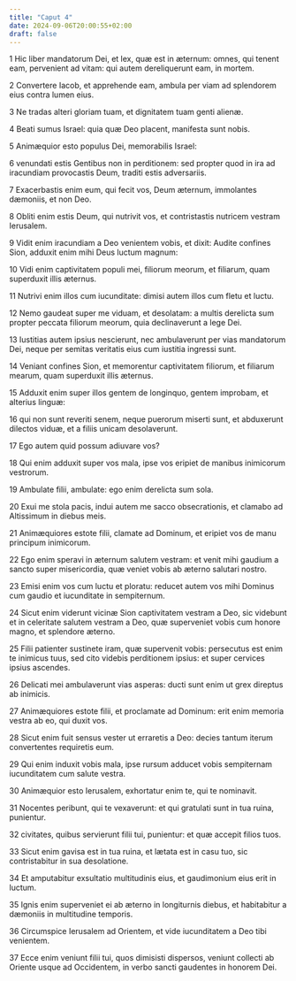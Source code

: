 ```yaml
---
title: "Caput 4"
date: 2024-09-06T20:00:55+02:00
draft: false
---
```



1 Hic liber mandatorum Dei, et lex, quæ est in æternum: omnes, qui tenent eam, pervenient ad vitam: qui autem dereliquerunt eam, in mortem.

2 Convertere Iacob, et apprehende eam, ambula per viam ad splendorem eius contra lumen eius.

3 Ne tradas alteri gloriam tuam, et dignitatem tuam genti alienæ.

4 Beati sumus Israel: quia quæ Deo placent, manifesta sunt nobis.

5 Animæquior esto populus Dei, memorabilis Israel:

6 venundati estis Gentibus non in perditionem: sed propter quod in ira ad iracundiam provocastis Deum, traditi estis adversariis.

7 Exacerbastis enim eum, qui fecit vos, Deum æternum, immolantes dæmoniis, et non Deo.

8 Obliti enim estis Deum, qui nutrivit vos, et contristastis nutricem vestram Ierusalem.

9 Vidit enim iracundiam a Deo venientem vobis, et dixit: Audite confines Sion, adduxit enim mihi Deus luctum magnum:

10 Vidi enim captivitatem populi mei, filiorum meorum, et filiarum, quam superduxit illis æternus.

11 Nutrivi enim illos cum iucunditate: dimisi autem illos cum fletu et luctu.

12 Nemo gaudeat super me viduam, et desolatam: a multis derelicta sum propter peccata filiorum meorum, quia declinaverunt a lege Dei.

13 Iustitias autem ipsius nescierunt, nec ambulaverunt per vias mandatorum Dei, neque per semitas veritatis eius cum iustitia ingressi sunt.

14 Veniant confines Sion, et memorentur captivitatem filiorum, et filiarum mearum, quam superduxit illis æternus.

15 Adduxit enim super illos gentem de longinquo, gentem improbam, et alterius linguæ:

16 qui non sunt reveriti senem, neque puerorum miserti sunt, et abduxerunt dilectos viduæ, et a filiis unicam desolaverunt.

17 Ego autem quid possum adiuvare vos?

18 Qui enim adduxit super vos mala, ipse vos eripiet de manibus inimicorum vestrorum.

19 Ambulate filii, ambulate: ego enim derelicta sum sola.

20 Exui me stola pacis, indui autem me sacco obsecrationis, et clamabo ad Altissimum in diebus meis.

21 Animæquiores estote filii, clamate ad Dominum, et eripiet vos de manu principum inimicorum.

22 Ego enim speravi in æternum salutem vestram: et venit mihi gaudium a sancto super misericordia, quæ veniet vobis ab æterno salutari nostro.

23 Emisi enim vos cum luctu et ploratu: reducet autem vos mihi Dominus cum gaudio et iucunditate in sempiternum.

24 Sicut enim viderunt vicinæ Sion captivitatem vestram a Deo, sic videbunt et in celeritate salutem vestram a Deo, quæ superveniet vobis cum honore magno, et splendore æterno.

25 Filii patienter sustinete iram, quæ supervenit vobis: persecutus est enim te inimicus tuus, sed cito videbis perditionem ipsius: et super cervices ipsius ascendes.

26 Delicati mei ambulaverunt vias asperas: ducti sunt enim ut grex direptus ab inimicis.

27 Animæquiores estote filii, et proclamate ad Dominum: erit enim memoria vestra ab eo, qui duxit vos.

28 Sicut enim fuit sensus vester ut erraretis a Deo: decies tantum iterum convertentes requiretis eum.

29 Qui enim induxit vobis mala, ipse rursum adducet vobis sempiternam iucunditatem cum salute vestra.

30 Animæquior esto Ierusalem, exhortatur enim te, qui te nominavit.

31 Nocentes peribunt, qui te vexaverunt: et qui gratulati sunt in tua ruina, punientur.

32 civitates, quibus servierunt filii tui, punientur: et quæ accepit filios tuos.

33 Sicut enim gavisa est in tua ruina, et lætata est in casu tuo, sic contristabitur in sua desolatione.

34 Et amputabitur exsultatio multitudinis eius, et gaudimonium eius erit in luctum.

35 Ignis enim superveniet ei ab æterno in longiturnis diebus, et habitabitur a dæmoniis in multitudine temporis.

36 Circumspice Ierusalem ad Orientem, et vide iucunditatem a Deo tibi venientem.

37 Ecce enim veniunt filii tui, quos dimisisti dispersos, veniunt collecti ab Oriente usque ad Occidentem, in verbo sancti gaudentes in honorem Dei.


